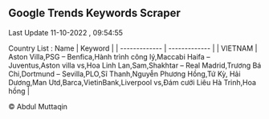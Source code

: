 

## Google Trends Keywords Scraper 
 
Last Update 11-10-2022 , 09:54:55

Country List :
 Name  | Keyword |
| ------------- | ------------- |
| VIETNAM | Aston Villa,PSG – Benfica,Hành trình công lý,Maccabi Haifa – Juventus,Aston villa vs,Hoa Linh Lan,Sam,Shakhtar – Real Madrid,Trương Bá Chi,Dortmund – Sevilla,PLO,Sĩ Thanh,Nguyễn Phương Hồng,Tứ Kỳ, Hải Dương,Man Utd,Barca,VietinBank,Liverpool vs,Đám cưới Liêu Hà Trinh,Hoa hồng |



© Abdul Muttaqin 
